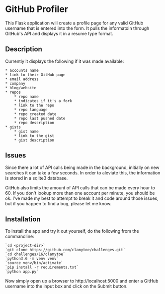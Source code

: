 # GitHub Profiler

This Flask application will create a profile page for any valid GitHub username
that is entered into the form. It pulls the informatoin through GitHub's API and
displays it in a resume type format.

## Description
Currently it displays the following if it was made available:

    * accounts name
    * link to their GitHub page
    * email address
    * company
    * blog/website
    * repos
        * repo name
        * indicates if it's a fork
        * link to the repo
        * repo language
        * repo created date
        * repo last pushed date
        * repo description
    * gists
        * gist name
        * link to the gist
        * gist description

## Issues
Since there a lot of API calls being made in the background, initially on new
searches it can take a few seconds. In order to aleviate this, the information
is stored in a sqlite3 database.

GitHub also limits the amount of API calls that can be made every hour to 60. If
you don't lookup more than one account per minute, you should be ok. I've made
my best to attempt to break it and code around those issues, but if you happen
to find a bug, please let me know.

## Installation
To install the app and try it out yourself, do the following from the
commandline:


    `cd <project-dir>`
    `git clone https://github.com/clamytoe/challenges.git`
    `cd challenges/16/clamytoe`
    `python3.6 -m venv venv`
    `source venv/bin/activate`
    `pip install -r requirements.txt`
    `python app.py`

Now simply open up a browser to http://localhost:5000 and enter a GitHub
username into the input box and click on the Submit button.

